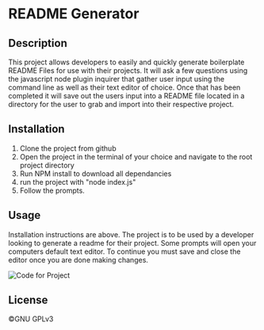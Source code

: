 # README Generator

## Description

This project allows developers to easily and quickly generate boilerplate README Files for use with their projects. It will ask a few questions using the javascript node plugin inquirer that gather user input using the command line as well as their text editor of choice. Once that has been completed it will save out the users input into a README file located in a directory for the user to grab and import into their respective project.


## Installation

1. Clone the project from github
2. Open the project in the terminal of your choice and navigate to the root project directory
3. Run NPM install to download all dependancies
4. run the project with "node index.js"
5. Follow the prompts.


## Usage

Installation instructions are above. The project is to be used by a developer looking to generate a readme for their project. Some prompts will open your computers default text editor. To continue you must save and close the editor once you are done making changes.

![Code for Project](https://i.imgur.com/W6PuJox.png "Code for Project")


## License

©GNU GPLv3
